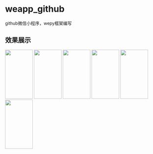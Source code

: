 # weapp_github
github微信小程序，wepy框架编写

## 效果展示
<img src="https://i.loli.net/2018/12/05/5c0757cb031bc.gif" width=90 height=160 />
<img src="http://pj90jrmj3.bkt.clouddn.com/feeds.gif" width=90 height=160 />
<img src="http://pj90jrmj3.bkt.clouddn.com/userdetail.gif" width=90 height=160 />
<img src="http://pj90jrmj3.bkt.clouddn.com/search.gif" width=90 height=160 />
<img src="http://pj90jrmj3.bkt.clouddn.com/repositoryDetail.gif" width=90 height=160 />
<img src="http://pj90jrmj3.bkt.clouddn.com/code.gif" width=90 height=160 />
